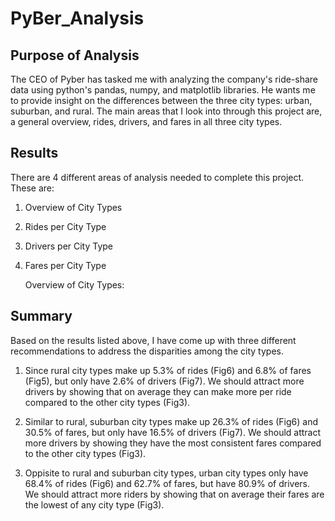 # PyBer_Analysis

## Purpose of Analysis
The CEO of Pyber has tasked me with analyzing the company's ride-share data using python's pandas, numpy, and matplotlib libraries. He wants me to provide insight on the differences between the three city types: urban, suburban, and rural. The main areas that I look into through this project are, a general overview, rides, drivers, and fares in all three city types.

## Results 
There are 4 different areas of analysis needed to complete this project. These are:

1) Overview of City Types
2) Rides per City Type
3) Drivers per City Type
4) Fares per City Type

    Overview of City Types:
        
## Summary
Based on the results listed above, I have come up with three different recommendations to address the disparities among the city types.

1)    Since rural city types make up 5.3% of rides (Fig6) and 6.8% of fares (Fig5), but only have 2.6% of drivers (Fig7). We should attract more drivers by showing that on average they can make more per ride compared to the other city types (Fig3).

2)    Similar to rural, suburban city types make up 26.3% of rides (Fig6) and 30.5% of fares, but only have 16.5% of drivers (Fig7). We should attract more drivers by showing they have the most consistent fares compared to the other city types (Fig3).

3)    Oppisite to rural and suburban city types, urban city types only have 68.4% of rides (Fig6) and 62.7% of fares, but have 80.9% of drivers. We should attract more riders by showing that on average their fares are the lowest of any city type (Fig3).
